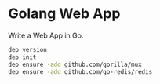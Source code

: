 # Golang Web App

Write a Web App in Go.

```bash
dep version
dep init
dep ensure -add github.com/gorilla/mux
dep ensure -add github.com/go-redis/redis
```
